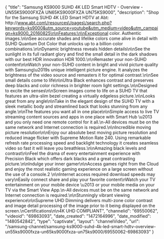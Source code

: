 {
    "title": "Samsung KS9000 SUHD 4K LED Smart HDTV - Overview - UN55KS9000FXZA  UN65KS9000FXZA  UN75KS9000",
    "description": "Shop for the Samsung SUHD 4K LED Smart HDTV at Abt: http:\/\/www.abt.com\/resources\/pages\/search.php?keywords=ks9000&utm_source=youtube&utm_medium=video&utm_campaign=ks9000_20160825\n\nFeatures:\n\nExceptional color. Authentic images.\n\nSee accurate shades and lifelike colors come alive in detail with SUHD Quantum Dot Color that unlocks up to a billion color combinations.\n\nDynamic brightness reveals hidden details\n\nSee the sunlight in its full radiant glory and find the small detail in the dark shadows with our best HDR innovation HDR 1000.\n\nRemaster your non-SUHD content\n\nWatch your non-SUHD content in bright and vivid picture quality with Samsung\u2019s unique intelligent picture engine. It analyzes the brightness of the video source and remasters it for optimal contrast.\n\nSee small details come to life\n\nUltra Black enhances contrast and preserves deep blacks and color richness in brighter room light settings.\n\nDesigned to excite the senses\n\nScreen images come to life on a SUHD TV that features an ultra-slim bezel creating a virtually edgeless picture.\n\nLooks great from any angle\n\nTake in the elegant design of the SUHD TV with a sleek metallic body and streamlined back that looks stunning from any angle.\n\nThe features you want all in one place\n\nSimple access to live TV streaming content sources and apps in one place with Smart Hub \u2013 and you only need one remote control for it all.\n-All devices must be on the same network and Internet connection is required.\n\nIncredible moving picture resolution\n\nEnjoy our absolute best moving picture resolution and reduced image flicker with Supreme Motion Rate 240. Using remarkable refresh rate processing speed and backlight technology it creates seamless video so fast it will leave you breathless.\n\nAmazing black levels and contrast\n\nFeel the drama of every entertainment experience with Precision Black which offers dark blacks and a great contrasting picture.\n\nIndulge your inner gamer\n\nAccess games right from the Cloud and enjoy the most realistic gaming experience on a large screen without the use of a console.2 \n\nInternet access required download speeds may vary\nEasily connect share and play your favorite content\nWatch your TV entertainment on your mobile device \u2013 or your mobile media on your TV via the Smart View App.\n-All devices must be on the same network and Internet connection is required.\n\nStunningly vibrant viewing experience\n\nSupreme UHD Dimming delivers multi-zone color contrast and image detail processing of the image prior to it being displayed on the screen.\nCertifications\n\n4K UHD COMPLIANT",
    "channelid": "69550062",
    "videoid": "69863093",
    "date_created": "1472164996",
    "date_modified": "1480542842",
    "type": "captivate",
    "layout": "channelVideo",
    "url": "\/samsung-channel\/samsung-ks9000-suhd-4k-led-smart-hdtv-overview-un55ks9000fxza-un65ks9000fxza-un75ks9000\/69550062-69863093"
}